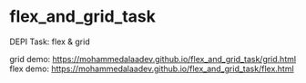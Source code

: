 # flex_and_grid_task
DEPI Task: flex &amp; grid

grid demo: https://mohammedalaadev.github.io/flex_and_grid_task/grid.html
flex demo: https://mohammedalaadev.github.io/flex_and_grid_task/flex.html
